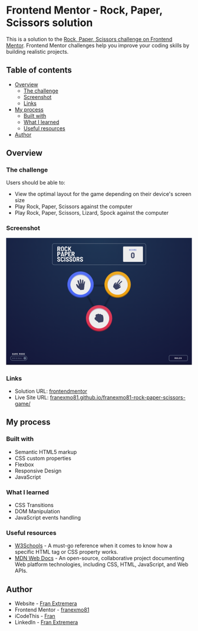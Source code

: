 # Frontend Mentor - Rock, Paper, Scissors solution

This is a solution to the [Rock, Paper, Scissors challenge on Frontend Mentor](https://www.frontendmentor.io/challenges/rock-paper-scissors-game-pTgwgvgH). Frontend Mentor challenges help you improve your coding skills by building realistic projects.

## Table of contents

- [Overview](#overview)
  - [The challenge](#the-challenge)
  - [Screenshot](#screenshot)
  - [Links](#links)
- [My process](#my-process)
  - [Built with](#built-with)
  - [What I learned](#what-i-learned)
  - [Useful resources](#useful-resources)
- [Author](#author)

## Overview

### The challenge

Users should be able to:

- View the optimal layout for the game depending on their device's screen size
- Play Rock, Paper, Scissors against the computer
- Play Rock, Paper, Scissors, Lizard, Spock against the computer

### Screenshot

![](./screenshot.png)

### Links

- Solution URL: [frontendmentor](https://www.frontendmentor.io/solutions/rock-paper-scissors-game-html-css-and-vanilla-javascript-dacoy2CkPN)
- Live Site URL: [franexmo81.github.io/franexmo81-rock-paper-scissors-game/](https://franexmo81.github.io/franexmo81-rock-paper-scissors-game/)

## My process

### Built with

- Semantic HTML5 markup
- CSS custom properties
- Flexbox
- Responsive Design
- JavaScript

### What I learned

- CSS Transitions
- DOM Manipulation
- JavaScript events handling

### Useful resources

- [W3Schools](https://www.w3schools.com/) - A must-go reference when it comes to know how a specific HTML tag or CSS property works.
- [MDN Web Docs](https://developer.mozilla.org/) - An open-source, collaborative project documenting Web platform technologies, including CSS, HTML, JavaScript, and Web APIs.

## Author

- Website - [Fran Extremera](https://www.franextremera.com/)
- Frontend Mentor - [franexmo81](https://www.frontendmentor.io/profile/franexmo81)
- iCodeThis - [Fran](https://icodethis.com/Fran)
- LinkedIn - [Fran Extremera](https://www.linkedin.com/in/francisco-extremera/)
